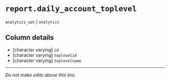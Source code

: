 # `report.daily_account_toplevel`
`analytics_uat` | `analytics`

## Column details
* [character varying] `id`
* [character varying] `toplevelid`
* [character varying] `toplevelname`

-------------------------------------------------------------------------------
*Do not make edits above this line.*
